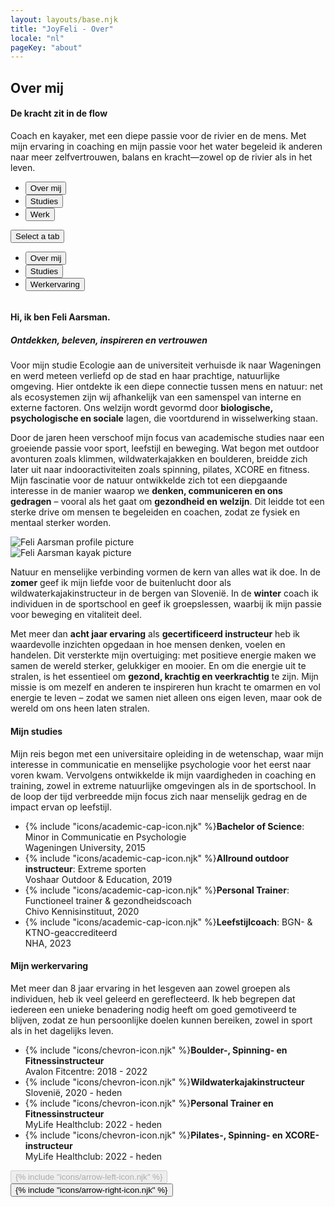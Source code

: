```yaml
---
layout: layouts/base.njk
title: "JoyFeli - Over"
locale: "nl"
pageKey: "about"
---
```


<!-- Hero Section -->
<section class="hero-section overflow-hidden">
  <div class="container position-relative ">
    <div class="row">
      <div class="col-12 position-relative m-0 p-0">
        <!-- Background image container -->
        <div class="bg-image aboutme-img animate-slide-in-right">
        </div>
        <!-- Text overlay -->
        <div class="text-overlay aboutme-text animate-slide-in-left bg-white bg-opacity-75 p-4 p-xxl-5">
          <h1 class="separator text-uppercase">
            <span class="d-block mb-2">
              <span><strong>Over mij</strong></span>
            </span>
          </h1>
            <h4>
              <span class="d-block mb-3 fst-italic">
                De kracht zit in de flow
              </span>
            </h4>
          <p>
            Coach en kayaker, met een diepe passie voor de rivier en de mens.
            Met mijn ervaring in coaching en mijn passie voor het water begeleid ik anderen naar meer zelfvertrouwen, balans en kracht—zowel op de rivier als in het leven.
          </p>
        </div>
      </div>
    </div>
  </div>
</section>
<!-- End Hero Section -->
<div class="sun-divider">
  <span class="sun"></span>
</div>
<!-- Tabs Section -->
<section class="py-5 gray-bg tab-section">
  <div class="container">
    <div class="custom-tabs">
      <!-- Tab Navigation -->
      <ul class="nav nav-tabs justify-content-center mb-4 border-0" id="aboutMeTabs" role="tablist">
        <li class="nav-item d-none d-md-flex">
          <button class="nav-link px-4 active" id="tab-about" data-bs-toggle="tab" data-bs-target="#about" type="button" role="tab" aria-controls="about" aria-selected="true">
            Over mij
          </button>
        </li>
        <li class="nav-item d-none d-md-flex">
          <button class="nav-link px-4" id="tab-studies" data-bs-toggle="tab" data-bs-target="#studies" type="button" role="tab" aria-controls="studies" aria-selected="false">
            Studies
          </button>
        </li>
        <li class="nav-item d-none d-md-flex">
          <button class="nav-link px-4" id="tab-work" data-bs-toggle="tab" data-bs-target="#work" type="button" role="tab" aria-controls="work" aria-selected="false">
            Werk
          </button>
        </li>
      </ul>
      <!-- Dropdown Menu for sm screens -->
      <div class="dropdown d-block d-md-none text-center fs-4">
        <button
          class="btn dropdown-toggle fs-4 w-100 bg-white border"
          type="button"
          id="mobileDropdown"
          data-bs-toggle="dropdown"
          aria-expanded="false"
        >
          Select a tab
        </button>
        <ul class="dropdown-menu" aria-labelledby="mobileDropdown" role="tablist">
          <li>
            <button class="dropdown-item active fs-4" data-bs-toggle="tab" data-bs-target="#about" type="button" role="tab" aria-selected="true">
              Over mij
            </button>
          </li>
          <li>
            <button class="dropdown-item fs-4" data-bs-toggle="tab" data-bs-target="#studies" type="button" role="tab" aria-selected="false">
              Studies
            </button>
          </li>
          <li>
            <button class="dropdown-item fs-4" data-bs-toggle="tab" data-bs-target="#work" type="button" role="tab" aria-selected="false">
              Werkervaring
            </button>
          </li>
        </ul>
      </div>
      <div class="tab-line"></div>
    </div>
    <div class="tab-content pt-3" id="aboutMeTabsContent" style="overflow:hidden">
      <!-- About me Tab -->
      <div class="mb-3 tab-pane fade active show" id="about" role="tabpanel" aria-labelledby="tab-about">
        <div class="row">
          <div class="col-lg-6">
            <h4 class="mt-4 mb-3 separator">Hi, ik ben Feli Aarsman.</h4>
            <h5 class="mb-3"><i>Ontdekken, beleven, inspireren en vertrouwen</i></h5>
            <p>
              Voor mijn studie Ecologie aan de universiteit verhuisde ik naar Wageningen en werd meteen verliefd op de stad en haar prachtige, natuurlijke omgeving. Hier ontdekte ik een diepe connectie tussen mens en natuur: net als ecosystemen zijn wij afhankelijk van een samenspel van interne en externe factoren. Ons welzijn wordt gevormd door <strong>biologische, psychologische en sociale</strong> lagen, die voortdurend in wisselwerking staan.
            </p>
            <p>
              Door de jaren heen verschoof mijn focus van academische studies naar een groeiende passie voor sport, leefstijl en beweging. Wat begon met outdoor avonturen zoals klimmen, wildwaterkajakken en boulderen, breidde zich later uit naar indooractiviteiten zoals spinning, pilates, XCORE en fitness. Mijn fascinatie voor de natuur ontwikkelde zich tot een diepgaande interesse in de manier waarop we <strong>denken, communiceren en ons gedragen</strong> – vooral als het gaat om <strong>gezondheid en welzijn</strong>. Dit leidde tot een sterke drive om mensen te begeleiden en coachen, zodat ze fysiek en mentaal sterker worden.
            </p>
          </div>
          <div class="col-lg-6 mt-4">
            <img class="img-fluid profile-img mx-lg-5 my-5" src="/img/Feli2.jpg" alt="Feli Aarsman profile picture">
          </div>
          <div class="col-lg-6 mt-4">
            <img class="img-fluid kayak-img me-lg-5" src="/img/Feli_kayak.jpg" alt="Feli Aarsman kayak picture">
          </div>
          <div class="col-lg-6">
            <p>
              Natuur en menselijke verbinding vormen de kern van alles wat ik doe. In de <strong>zomer</strong> geef ik mijn liefde voor de buitenlucht door als wildwaterkajakinstructeur in de bergen van Slovenië. In de <strong>winter</strong> coach ik individuen in de sportschool en geef ik groepslessen, waarbij ik mijn passie voor beweging en vitaliteit deel.
            </p>
            <p>
              Met meer dan <strong>acht jaar ervaring</strong> als <strong>gecertificeerd instructeur</strong> heb ik waardevolle inzichten opgedaan in hoe mensen denken, voelen en handelen. Dit versterkte mijn overtuiging: met positieve energie maken we samen de wereld sterker, gelukkiger en mooier. En om die energie uit te stralen, is het essentieel om <strong>gezond, krachtig en veerkrachtig</strong> te zijn. Mijn missie is om mezelf en anderen te inspireren hun kracht te omarmen en vol energie te leven – zodat we samen niet alleen ons eigen leven, maar ook de wereld om ons heen laten stralen.
            </p>
          </div>
        </div>
      </div>
      <!-- Studies Tab-->
      <div class="mb-3 tab-pane fade" id="studies" role="tabpanel" aria-labelledby="tab-studies">
        <h4 class="mt-4 mb-3 separator">Mijn studies</h4>
        <p>
        Mijn reis begon met een universitaire opleiding in de wetenschap, waar mijn interesse in communicatie en menselijke psychologie voor het eerst naar voren kwam. Vervolgens ontwikkelde ik mijn vaardigheden in coaching en training, zowel in extreme natuurlijke omgevingen als in de sportschool. In de loop der tijd verbreedde mijn focus zich naar menselijk gedrag en de impact ervan op leefstijl.
        </p>
        <p id="studies">
          <ul class="mt-3">
            <li class="mb-3">
              {% include "icons/academic-cap-icon.njk" %}<span><strong>Bachelor of Science</strong>: Minor in Communicatie en Psychologie <br>Wageningen University, 2015</span>
            </li>
            <li class="mb-3">
              {% include "icons/academic-cap-icon.njk" %}<span><strong>Allround outdoor instructeur</strong>: Extreme sporten
              <br>Voshaar Outdoor & Education, 2019</span>
            </li>
            <li class="mb-3">
              {% include "icons/academic-cap-icon.njk" %}<span><strong>Personal Trainer</strong>: Functioneel trainer & gezondheidscoach
              <br>Chivo Kennisinstituut, 2020</span>
            </li>
            <li class="mb-3">
              {% include "icons/academic-cap-icon.njk" %}<span><strong>Leefstijlcoach</strong>: BGN- & KTNO-geaccrediteerd
              <br>NHA, 2023</span>
            </li>
          </ul>
        </p>
      </div>
      <!-- Work experience tab -->
      <div class="mb-3 tab-pane fade" id="work" role="tabpanel" aria-labelledby="tab-work">
          <h4 class="mt-4 mb-3 separator">Mijn werkervaring</h4>
          <p>
            Met meer dan 8 jaar ervaring in het lesgeven aan zowel groepen als individuen, heb ik veel geleerd en gereflecteerd. Ik heb begrepen dat iedereen een unieke benadering nodig heeft om goed gemotiveerd te blijven, zodat ze hun persoonlijke doelen kunnen bereiken, zowel in sport als in het dagelijks leven.
          </p>
          <p id="work-experience">
            <ul class="mt-3">
              <li class="mb-3">
                {% include "icons/chevron-icon.njk" %}<span><strong>Boulder-, Spinning- en Fitnessinstructeur</strong>
                <br>Avalon Fitcentre: 2018 - 2022</span>
              </li>
              <li class="mb-3">
                {% include "icons/chevron-icon.njk" %}<span><strong>Wildwaterkajakinstructeur</strong>
                <br>Slovenië, 2020 - heden</span>
              </li>
              <li class="mb-3">
                {% include "icons/chevron-icon.njk" %}<span><strong>Personal Trainer en Fitnessinstructeur</strong>
                <br>MyLife Healthclub: 2022 - heden</span>
              </li>
              <li class="mb-3">
                {% include "icons/chevron-icon.njk" %}<span><strong>Pilates-, Spinning- en XCORE-instructeur</strong>
                <br>MyLife Healthclub: 2022 - heden</span>
              </li>
            </ul>
          </p>
      </div>
  <!-- Navigation buttons -->
  <div class="mt-3 text-center">
    <button id="prevTabBtn" class="btn custom-btn mx-3 fs-5" disabled>{% include "icons/arrow-left-icon.njk" %}</button>
    <button id="nextTabBtn" class="btn custom-btn mx-3 fs-5">{% include "icons/arrow-right-icon.njk" %}</button>
  </div>
</section>